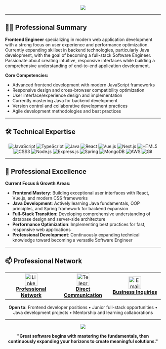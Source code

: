 <div align="center">
<img src="https://capsule-render.vercel.app/api?type=waving&color=0d1117,1f2328,30363d&height=120&section=header&text=KAMRONBEK&fontSize=35&fontColor=ffffff&animation=fadeIn&fontAlignY=38&desc=Frontend%20Engineer&descAlignY=51&descAlign=62"/>
</div>

---

<div align="left">

## 👨‍💻 Professional Summary

**Frontend Engineer** specializing in modern web application development with a strong focus on user experience and performance optimization. Currently expanding skillset in backend technologies, particularly Java development, with the goal of becoming a full-stack Software Engineer. Passionate about creating intuitive, responsive interfaces while building a comprehensive understanding of end-to-end application development.

**Core Competencies:**
- Advanced frontend development with modern JavaScript frameworks
- Responsive design and cross-browser compatibility optimization
- User interface/experience design and implementation
- Currently mastering Java for backend development
- Version control and collaborative development practices
- Agile development methodologies and best practices

</div>

---

<div align="left">

## 🛠️ Technical Expertise

</div>

<div align="center">
  
![JavaScript](https://img.shields.io/badge/JavaScript-F7DF1E?style=for-the-badge&logo=javascript&logoColor=black)
![TypeScript](https://img.shields.io/badge/TypeScript-007ACC?style=for-the-badge&logo=typescript&logoColor=white)
![Java](https://img.shields.io/badge/Java-ED8B00?style=for-the-badge&logo=java&logoColor=white)
![React](https://img.shields.io/badge/React-20232A?style=for-the-badge&logo=react&logoColor=61DAFB)
![Vue.js](https://img.shields.io/badge/Vue.js-35495E?style=for-the-badge&logo=vue.js&logoColor=4FC08D)
![Next.js](https://img.shields.io/badge/Next.js-000000?style=for-the-badge&logo=next.js&logoColor=white)
![HTML5](https://img.shields.io/badge/HTML5-E34F26?style=for-the-badge&logo=html5&logoColor=white)
![CSS3](https://img.shields.io/badge/CSS3-1572B6?style=for-the-badge&logo=css3&logoColor=white)
![Node.js](https://img.shields.io/badge/Node.js-43853D?style=for-the-badge&logo=node.js&logoColor=white)
![Express.js](https://img.shields.io/badge/Express.js-404D59?style=for-the-badge)
![Spring](https://img.shields.io/badge/Spring-6DB33F?style=for-the-badge&logo=spring&logoColor=white)
![MongoDB](https://img.shields.io/badge/MongoDB-4EA94B?style=for-the-badge&logo=mongodb&logoColor=white)
![AWS](https://img.shields.io/badge/Amazon_AWS-232F3E?style=for-the-badge&logo=amazon-aws&logoColor=white)
![Git](https://img.shields.io/badge/Git-F05032?style=for-the-badge&logo=git&logoColor=white)

</div>

---

<div align="left">

## 💼 Professional Excellence

**Current Focus & Growth Areas:**
- **Frontend Mastery**: Building exceptional user interfaces with React, Vue.js, and modern CSS frameworks
- **Java Development**: Actively learning Java fundamentals, OOP principles, and Spring framework for backend expansion
- **Full-Stack Transition**: Developing comprehensive understanding of database design and server-side architecture
- **Performance Optimization**: Implementing best practices for fast, responsive web applications
- **Professional Development**: Continuously expanding technical knowledge toward becoming a versatile Software Engineer

</div>

---

<div align="left">

## 📫 Professional Network

</div>

<div align="center">
<table>
<tr>
<td align="center" width="33%">
<a href="https://www.linkedin.com/in/kamronbek-sultonmurodov26">
<img src="https://img.shields.io/badge/-LinkedIn-0A66C2?style=for-the-badge&logo=linkedin&logoColor=white&logoWidth=20" alt="LinkedIn" height="40"/><br>
<b>Professional Network</b><br>
</a>
</td>
<td align="center" width="33%">
<a href="https://t.me/zvy26">
<img src="https://img.shields.io/badge/-Telegram-26A5E4?style=for-the-badge&logo=telegram&logoColor=white&logoWidth=20" alt="Telegram" height="40"/><br>
<b>Direct Communication</b><br>
</a>
</td>
<td align="center" width="33%">
<a href="mailto:komacoder26@gmail.com">
<img src="https://img.shields.io/badge/-Gmail-EA4335?style=for-the-badge&logo=gmail&logoColor=white&logoWidth=20" alt="Email" height="40"/><br>
<b>Business Inquiries</b><br>
</a>
</td>
</tr>
</table>

**Open to:** Frontend developer positions • Junior full-stack opportunities • Java development projects • Mentorship and learning collaborations

</div>

---

<div align="center">
<img src="https://capsule-render.vercel.app/api?type=waving&color=0d1117,1f2328,30363d&height=60&section=footer"/>

**"Great software begins with mastering the fundamentals, then continuously expanding your horizons to create meaningful solutions."**

</div>
